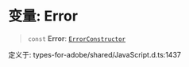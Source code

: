 # 变量: Error

> `const` **Error**: [`ErrorConstructor`](../interfaces/ErrorConstructor.md)

定义于: types-for-adobe/shared/JavaScript.d.ts:1437
